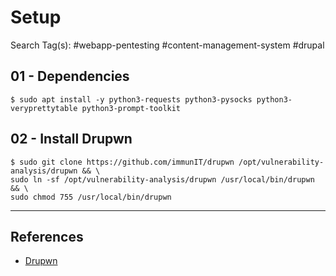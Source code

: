 # Setup

Search Tag(s): #webapp-pentesting #content-management-system #drupal

## 01 - Dependencies

```
$ sudo apt install -y python3-requests python3-pysocks python3-veryprettytable python3-prompt-toolkit
```

## 02 - Install Drupwn

```
$ sudo git clone https://github.com/immunIT/drupwn /opt/vulnerability-analysis/drupwn && \
sudo ln -sf /opt/vulnerability-analysis/drupwn /usr/local/bin/drupwn && \
sudo chmod 755 /usr/local/bin/drupwn
```

---
## References

- [Drupwn](https://github.com/immunIT/drupwn)